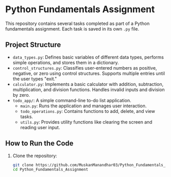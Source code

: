 # Python Fundamentals Assignment

This repository contains several tasks completed as part of a Python fundamentals assignment. Each task is saved in its own `.py` file.

## Project Structure

- `data_types.py`: Defines basic variables of different data types, performs simple operations, and stores them in a dictionary.
- `control_structures.py`: Classifies user-entered numbers as positive, negative, or zero using control structures. Supports multiple entries until the user types "exit."
- `calculator.py`: Implements a basic calculator with addition, subtraction, multiplication, and division functions. Handles invalid inputs and division by zero.
- `todo_app/`: A simple command-line to-do list application.
  - `main.py`: Runs the application and manages user interaction.
  - `todo_operations.py`: Contains functions to add, delete, and view tasks.
  - `utils.py`: Provides utility functions like clearing the screen and reading user input.

## How to Run the Code

1. Clone the repository:
   ```bash
   git clone https://github.com/MuskanManandhar03/Python_Fundamentals_Assignment.git
   cd Python_Fundamentals_Assignment
